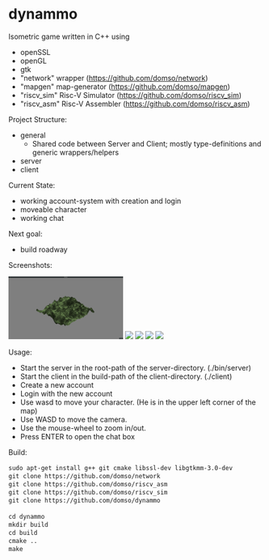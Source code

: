 # dynammo

Isometric game written in C++ using
- openSSL
- openGL
- gtk
- "network" wrapper (https://github.com/domso/network)
- "mapgen" map-generator (https://github.com/domso/mapgen)
- "riscv_sim" Risc-V Simulator (https://github.com/domso/riscv_sim)
- "riscv_asm" Risc-V Assembler (https://github.com/domso/riscv_asm)

Project Structure:
- general
    - Shared code between Server and Client; mostly type-definitions and generic wrappers/helpers
- server
- client

Current State:
- working account-system with creation and login
- moveable character
- working chat

Next goal:
- build roadway

Screenshots:
<p float="left">
  <img src="/client/res/Screenshots/full.png" width="45%"/>
  <img src="/client/res/Screenshots/small.png" width="45%"/>
  <img src="/client/res/Screenshots/water.png" width="45%"/>
  <img src="/client/res/Screenshots/chat.png" width="45%"/>
  <img src="/client/res/Screenshots/close.png" width="45%"/>
</p>

Usage:
- Start the server in the root-path of the server-directory. (./bin/server)
- Start the client in the build-path of the client-directory. (./client)
- Create a new account
- Login with the new account
- Use wasd to move your character. (He is in the upper left corner of the map)
- Use WASD to move the camera.
- Use the mouse-wheel to zoom in/out.
- Press ENTER to open the chat box

Build:
```
sudo apt-get install g++ git cmake libssl-dev libgtkmm-3.0-dev
git clone https://github.com/domso/network
git clone https://github.com/domso/riscv_asm
git clone https://github.com/domso/riscv_sim
git clone https://github.com/domso/dynammo

cd dynammo
mkdir build
cd build
cmake ..
make
```

